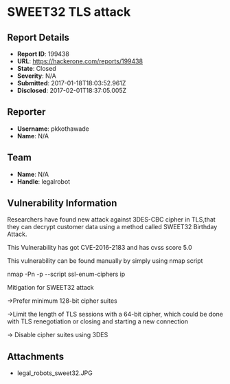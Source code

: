 # SWEET32 TLS attack

## Report Details
- **Report ID**: 199438
- **URL**: https://hackerone.com/reports/199438
- **State**: Closed
- **Severity**: N/A
- **Submitted**: 2017-01-18T18:03:52.961Z
- **Disclosed**: 2017-02-01T18:37:05.005Z

## Reporter
- **Username**: pkkothawade
- **Name**: N/A

## Team
- **Name**: N/A
- **Handle**: legalrobot

## Vulnerability Information
Researchers have found new attack against 3DES-CBC cipher in TLS,that they can decrypt customer data using a method called SWEET32 Birthday Attack.

This Vulnerability has got CVE-2016-2183 and has cvss score 5.0

This vulnerability can be found manually by simply using nmap script

nmap -Pn -p --script ssl-enum-ciphers ip

Mitigation for SWEET32 attack

->Prefer minimum 128-bit cipher suites

->Limit the length of TLS sessions with a 64-bit cipher, which could be done with TLS renegotiation or closing and starting a new connection

-> Disable cipher suites using 3DES

## Attachments
- legal_robots_sweet32.JPG
